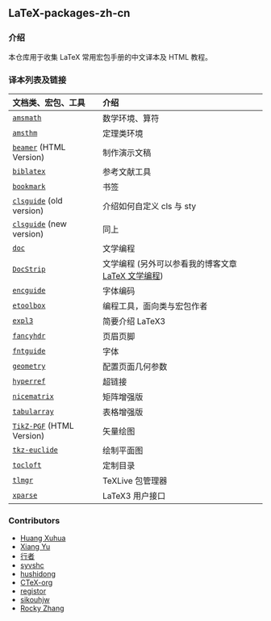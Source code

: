 ## LaTeX-packages-zh-cn

### 介绍

本仓库用于收集 LaTeX 常用宏包手册的中文译本及 HTML 教程。

### 译本列表及链接

|文档类、宏包、工具|介绍|
|:---|:---|
|[`amsmath`](https://github.com/yuxtech/translation-of-amsmath-package)|数学环境、算符|
|[`amsthm`](https://github.com/sikouhjw/amsthm-zh)|定理类环境|
|[`beamer`](https://www.beamer.plus) (HTML Version)|制作演示文稿|
|[`biblatex`](https://github.com/hushidong/biblatex-zh-cn)|参考文献工具|
|[`bookmark`](https://www.latexstudio.net/index/details/index/mid/2912.html)|书签|
|[`clsguide`](https://github.com/CTeX-org/ctex-doc/tree/master/clsguide-zh-cn) (old version)|介绍如何自定义 cls 与 sty|
|[`clsguide`](https://github.com/rockyzhz/latexdoc-chinese-translation/tree/main/clsguide-current-zh-cn) (new version)|同上|
|[`doc`](https://github.com/rockyzhz/latexdoc-chinese-translation/tree/main/doc-zh-cn)|文学编程|
|[`DocStrip`](https://github.com/rockyzhz/latexdoc-chinese-translation/tree/main/docstrip-zh-cn)|文学编程 (另外可以参看我的博客文章 [LaTeX 文学编程](https://switwu.github.io/2023-02-20-latex-literate-programming/))|
|[`encguide`](https://www.latexstudio.net/index/details/index/mid/2911.html)|字体编码|
|[`etoolbox`](https://github.com/rockyzhz/latexdoc-chinese-translation/tree/main/etoolbox-zh-cn)|编程工具，面向类与宏包作者|
|[`expl3`](https://www.latexstudio.net/index/details/index/mid/2988.html)|简要介绍 LaTeX3|
|[`fancyhdr`](https://www.latexstudio.net/index/details/index/mid/3086.html)|页眉页脚|
|[`fntguide`](https://www.latexstudio.net/index/details/index/mid/2926.html)|字体|
|[`geometry`](https://www.latexstudio.net/index/details/index/mid/3118.html)|配置页面几何参数|
|[`hyperref`](https://www.latexstudio.net/index/details/index/mid/3423.html)|超链接|
|[`nicematrix`](https://gitee.com/zhangsming818/nicematrixmanualzh/)|矩阵增强版|
|[`tabularray`](https://gitee.com/nwafu_nan/tabularray-doc-zh-cn)|表格增强版|
|[`TikZ-PGF`](https://tikz.dev) (HTML Version)|矢量绘图|
|[`tkz-euclide`](https://github.com/registor/tkz-euclide-doc-zh-cn)|绘制平面图|
|[`tocloft`](https://www.latexstudio.net/index/details/index/mid/1547.html)|定制目录|
|[`tlmgr`](https://github.com/syvshc/tlmgr-intro-zh-cn)|TeXLive 包管理器|
|[`xparse`](https://github.com/rockyzhz/latexdoc-chinese-translation/tree/main/xparse-zh-cn)|LaTeX3 用户接口|

### Contributors

+ [Huang Xuhua](https://www.latexstudio.net/index/lists/barsearch/author/23813.html)
+ [Xiang Yu](https://github.com/yuxtech)
+ [行者](https://www.latexstudio.net/index/lists/barsearch/author/7146.html)
+ [syvshc](https://github.com/syvshc)
+ [hushidong](https://github.com/hushidong)
+ [CTeX-org](https://github.com/CTeX-org)
+ [registor](https://github.com/registor)
+ [sikouhjw](https://github.com/sikouhjw)
+ [Rocky Zhang](https://github.com/rockyzhz)

